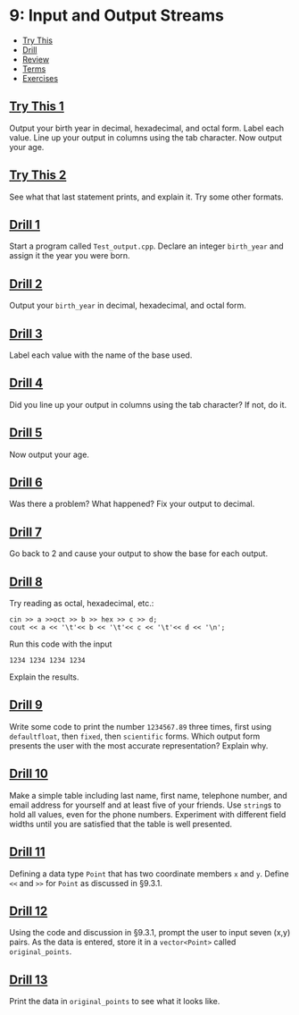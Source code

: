 # 9: Input and Output Streams

- [Try This](#try-this-1)
- [Drill](#drill-1)
- [Review](#review-1)
- [Terms](terms.txt)
- [Exercises](#exercise-1)

## [Try This 1](try_this/01/01.cpp)
Output your birth year in decimal, hexadecimal, and octal form. Label each value. Line up your output in columns using the tab character. Now output your age.

## [Try This 2](try_this/02/01.cpp)
See what that last statement prints, and explain it. Try some other formats.


## [Drill 1](drill/01/Test_output.cpp)
Start a program called `Test_output.cpp`. Declare an integer `birth_year` and assign it the year you were born.

## [Drill 2](drill/02/Test_output.cpp)
Output your `birth_year` in decimal, hexadecimal, and octal form.

## [Drill 3](drill/03/Test_output.cpp)
Label each value with the name of the base used.

## [Drill 4](drill/04/Test_output.cpp)
Did you line up your output in columns using the tab character? If not, do it.

## [Drill 5](drill/05/Test_output.cpp)
Now output your age.

## [Drill 6](drill/06/Test_output.cpp)
Was there a problem? What happened? Fix your output to decimal.

## [Drill 7](drill/07/Test_output.cpp)
Go back to 2 and cause your output to show the base for each output.

## [Drill 8](drill/08/01.cpp)
Try reading as octal, hexadecimal, etc.:
```
cin >> a >>oct >> b >> hex >> c >> d;
cout << a << '\t'<< b << '\t'<< c << '\t'<< d << '\n';
```
Run this code with the input
```
1234 1234 1234 1234
```
Explain the results.

## [Drill 9](drill/09/01.cpp)
Write some code to print the number `1234567.89` three times, first using `defaultfloat`, then `fixed`, then `scientific` forms. Which output form presents the user with the most accurate representation? Explain why.

## [Drill 10](drill/10/01.cpp)
Make a simple table including last name, first name, telephone number, and email address for yourself and at least five of your friends. Use `string`s to hold all values, even for the phone numbers. Experiment with different field widths until you are satisfied that the table is well presented.

## [Drill 11](drill/11)
Defining a data type `Point` that has two coordinate members `x` and `y`. Define `<<` and `>>` for `Point` as discussed in §9.3.1.

## [Drill 12](drill/12)
Using the code and discussion in §9.3.1, prompt the user to input seven (x,y) pairs. As the data is entered, store it in a `vector<Point>` called `original_points`.

## [Drill 13](drill/13)
Print the data in `original_points` to see what it looks like.
